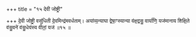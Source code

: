 +++
title = "१५ देवी जोष्ट्री"

+++
दे॒वी जोष्ट्री॒ वसु॑धिती दे॒वमिन्द्र॑मवर्धताम्। अया॑व्य॒न्याघा द्वेषा॒ꣳस्यान्या व॑क्ष॒द्वसु॒ वार्या॑णि॒ यज॑मानाय शिक्षि॒ते व॑सु॒वने॑ व॑सु॒धेय॑स्य वीतां॒ यज॑ ॥१५ ॥